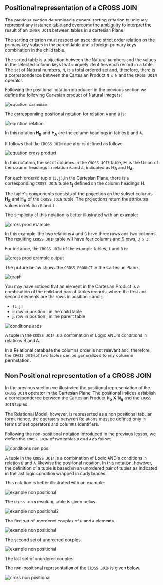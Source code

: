 ## Positional representation of a CROSS JOIN

The previous section determined a general sorting criterion to uniquely represent any instance table and overcome the ambiguity to interpret the result of an `INNER JOIN` between tables in a cartesian Plane.

The sorting criterion must respect an ascending strict order relation on the primary key values in the parent table and a foreign-primary keys combination in the child table.

The sorted table is a bijection between the Natural numbers and the values in the selected column keys that uniquely identifies each record in a table. The set of Natural numbers, `N`, is a total ordered set and, therefore, there is a correspondence between the Cartesian Product `N x N` and the `CROSS JOIN` operator.

Following the positional notation introduced in the previous section we define the following Cartesian product of Natural integers:

![equation cartesian](./images/eq22.png)

The corresponding positional notation for relation `A` and `B` is:

![equation relation](./images/eq23.png)


In this notation **H<sub>B</sub>** and **H<sub>A</sub>** are the column headings in tables `B` and `A`.

It follows that the `CROSS JOIN` operator is defined as follow:

![equation cross product](./images/eq24cross.png)

In this notation, the set of columns in the `CROSS JOIN` table, **H**, is the Union of the column headings in relation `B` and  `A`, indicated as **H<sub>B</sub>** and **H<sub>A</sub>**.

For each ordered tuple `(i,j)`,in the Cartesian Plane, there is a corresponding `CROSS JOIN` tuple **t<sub>ij</sub>** defined on the column headings **H**.

The tuple's components consists of the projection on the subset columns **H<sub>B</sub>** and **H<sub>A</sub>** of the `CROSS JOIN` tuple. The projections return the attributes values in relation `B` and `A`.

The simplicity of this notation is better illustrated with an example:

![cross prod example](./images/eq25.png)

In this example, the two relations `A` and `B` have three rows and two columns. The resulting `CROSS JOIN` table will have four columns and 9 rows, `3 x 3`.

For instance, the `CROSS JOIN` of the example tables, `A` and `B` is:

![cross prod example output](./images/eq26.png)

The picture below shows the `CROSS PRODUCT` in the Cartesian Plane.

![graph](./images/41_cross.png)

You may have noticed that an element in the Cartesian Product is a combination of the child and parent tables records, where the first and second elements are the rows in position `i` and `j`.

- `(i,j)`
- **i**: row in position i in the child table
- **j**: row in position j in the parent table

![conditions ands](./images/eq27.png)

A tuple in the `CROSS JOIN` is a combination of Logic AND's conditions in relations B and A.

In a Relational database the columns order is not relevant and, therefore, the `CROSS JOIN` of two tables can be generalized to any columns permutation.

## Non Positional representation of a CROSS JOIN

In the previous section we illustrated the positional representation of the `CROSS JOIN` operator in the Cartesian Plane. The positional indices establish a correspondence between the Cartesian Product **N<sub>p</sub>** **X** **N<sub>q</sub>** and the `CROSS JOIN` tuples.

The Relational Model, however, is represented as a non positional tabular form. Hence, the operators between Relations must be defined only in terms of set operators and columns identifiers.

Following the non-positional notation introduced in the previous lesson, we define the `CROSS JOIN` of two tables `B` and `A` as follow:

![conditions non pos](./images/eq28.png)

A tuple in the `CROSS JOIN` is a combination of Logic AND's conditions in relation `B` and `A`, likewise the positional notation. In this notation, however, the definition of a tuple is based on an unordered pair of tuples as indicated in the last logic condition wrapped in curly braces.

This notation is better illustrated with an example:

![example non positional](./images/eq29.png)

The `CROSS JOIN` resulting table is given below:

![example non positional2](./images/eq30.png)

The first set of unordered couples of `B` and `A` elements.

![example non positional](./images/eq31.png)

The second set of unordered couples.

![example non positional](./images/eq32.png)

The last set of unordered couples.

The non-positional representation of the `CROSS JOIN` is given below.

![cross non positional](./images/cross1.png)
